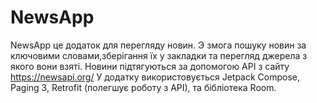 # NewsApp

NewsApp це додаток для перегляду новин.
Э змога пошуку новин за ключовими словами,зберігання їх у закладки та перегляд джерела з якого вони взяті.
Новини підтягуються за допомогою API з сайту https://newsapi.org/ 
У додатку використовується Jetpack Compose, Paging 3, Retrofit (полегшує роботу з API), та бібліотека Room.
